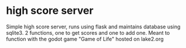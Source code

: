 # high score server

Simple high score server, runs using flask and maintains database using sqlite3. 2 functions, one to get scores and one to add one.
Meant to function with the godot game "Game of Life" hosted on lake2.org